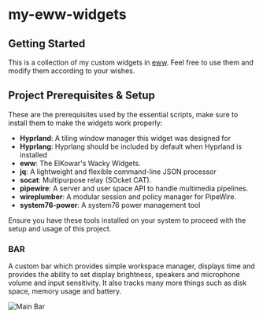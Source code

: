 # my-eww-widgets

## Getting Started

This is a collection of my custom widgets in [eww](https://github.com/elkowar/eww). Feel free to use them and modify them according to your wishes.

## Project Prerequisites & Setup
These are the prerequisites used by the essential scripts, make sure to install them to make the widgets work properly:

- **Hyprland**: A tiling window manager this widget was designed for
- **Hyprlang**: Hyprlang should be included by default when Hyprland is installed
- **eww**: The ElKowar's Wacky Widgets.
- **jq**: A lightweight and flexible command-line JSON processor
- **socat**: Multipurpose relay (SOcket CAT).
- **pipewire**: A server and user space API to handle multimedia pipelines.
- **wireplumber**: A modular session and policy manager for PipeWire.
- **system76-power**: A system76 power management tool

Ensure you have these tools installed on your system to proceed with the setup and usage of this project.

### BAR
A custom bar which provides simple workspace manager, displays time and provides the ability to set display brightness, speakers and microphone volume and input sensitivity.
It also tracks many more things such as disk space, memory usage and battery.

![Main Bar](img/bar.gif)

